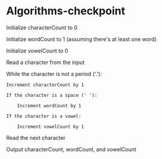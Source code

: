 # Algorithms-checkpoint
Initialize characterCount to 0

Initialize wordCount to 1 (assuming there's at least one word)

Initialize vowelCount to 0

 Read a character from the input

 While the character is not a period ('.'):

    Increment characterCount by 1

    If the character is a space (' '):

        Increment wordCount by 1

    If the character is a vowel:

        Increment vowelCount by 1
Read the next character

 Output characterCount, wordCount, and vowelCount
